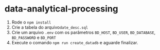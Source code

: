 # data-analytical-processing

1) Rode o `npm install`
2) Crie a tabela do arquivo`date_desc.sql`
3) Crie um arquivo `.env` com os parâmetros `BD_HOST`, `BD_USER`, `BD_DATABASE`, `BD_PASSWORD` e `BD_PORT`
4) Execute o comando `npm run create_datadb` e aguarde finalizar.
